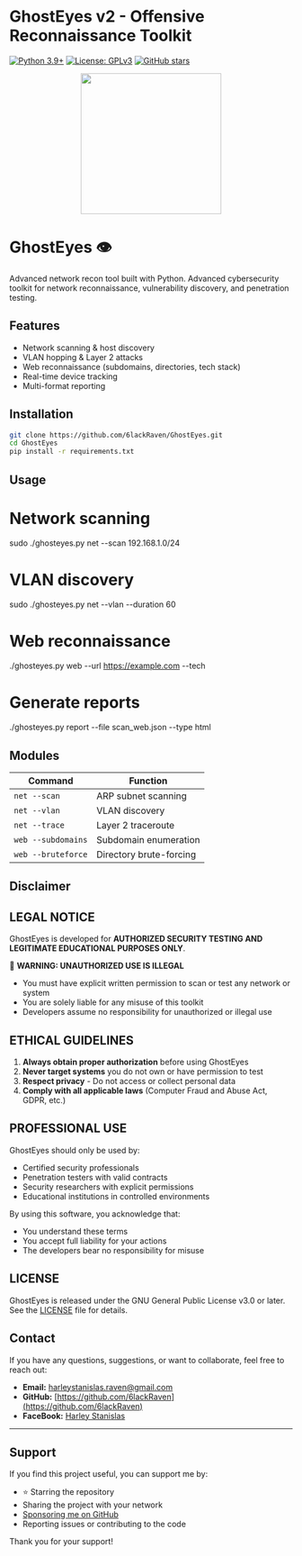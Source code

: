 # GhostEyes v2 - Offensive Reconnaissance Toolkit

[![Python 3.9+](https://img.shields.io/badge/python-3.9+-blue.svg)](https://www.python.org/downloads/)
[![License: GPLv3](https://img.shields.io/badge/License-GPLv3-yellow)](https://github.com/6lackRaven/GhostEyes?tab=License-1-ov-file)
[![GitHub stars](https://img.shields.io/github/stars/6lackRaven/GhostEyes?style=social)](https://github.com/6lackRaven/GhostEyes)

<p align="center">
  <img src="https://private-user-images.githubusercontent.com/202351661/469445619-d59c7e15-68e7-4b9b-9077-0dc9b0bce7d7.png?jwt=eyJhbGciOiJIUzI1NiIsInR5cCI6IkpXVCJ9.eyJpc3MiOiJnaXRodWIuY29tIiwiYXVkIjoicmF3LmdpdGh1YnVzZXJjb250ZW50LmNvbSIsImtleSI6ImtleTUiLCJleHAiOjE3NTMyMTc5MDYsIm5iZiI6MTc1MzIxNzYwNiwicGF0aCI6Ii8yMDIzNTE2NjEvNDY5NDQ1NjE5LWQ1OWM3ZTE1LTY4ZTctNGI5Yi05MDc3LTBkYzliMGJjZTdkNy5wbmc_WC1BbXotQWxnb3JpdGhtPUFXUzQtSE1BQy1TSEEyNTYmWC1BbXotQ3JlZGVudGlhbD1BS0lBVkNPRFlMU0E1M1BRSzRaQSUyRjIwMjUwNzIyJTJGdXMtZWFzdC0xJTJGczMlMkZhd3M0X3JlcXVlc3QmWC1BbXotRGF0ZT0yMDI1MDcyMlQyMDUzMjZaJlgtQW16LUV4cGlyZXM9MzAwJlgtQW16LVNpZ25hdHVyZT1jNjRmMGEwNTlhNjg2MGYxN2EzZTUzMjU1M2RlYzUyM2M2ZDQzOTM3MTQwYzI4ZjMwYzM1Y2M5OTUyOTVmZmFkJlgtQW16LVNpZ25lZEhlYWRlcnM9aG9zdCJ9.lQHvP2_IooXSQb_qoU5lLvclF41BzyT2XmczgFfh-F4" width="250"/>
</p>

# GhostEyes 👁️  
Advanced network recon tool built with Python.
Advanced cybersecurity toolkit for network reconnaissance, vulnerability discovery, and penetration testing.

## Features
- Network scanning & host discovery
- VLAN hopping & Layer 2 attacks
- Web reconnaissance (subdomains, directories, tech stack)
- Real-time device tracking
- Multi-format reporting

## Installation
```bash
git clone https://github.com/6lackRaven/GhostEyes.git
cd GhostEyes
pip install -r requirements.txt
```

## Usage

# Network scanning
sudo ./ghosteyes.py net --scan 192.168.1.0/24

# VLAN discovery
sudo ./ghosteyes.py net --vlan --duration 60

# Web reconnaissance
./ghosteyes.py web --url https://example.com --tech

# Generate reports
./ghosteyes.py report --file scan_web.json --type html

## Modules
Command | Function |
|---------|----------|
| `net --scan` | ARP subnet scanning |
| `net --vlan` | VLAN discovery |
| `net --trace` | Layer 2 traceroute |
| `web --subdomains` | Subdomain enumeration |
| `web --bruteforce` | Directory brute-forcing |

## Disclaimer

## LEGAL NOTICE
GhostEyes is developed for **AUTHORIZED SECURITY TESTING AND LEGITIMATE EDUCATIONAL PURPOSES ONLY**.

🚨 **WARNING: UNAUTHORIZED USE IS ILLEGAL**
- You must have explicit written permission to scan or test any network or system
- You are solely liable for any misuse of this toolkit
- Developers assume no responsibility for unauthorized or illegal use

## ETHICAL GUIDELINES
1. **Always obtain proper authorization** before using GhostEyes
2. **Never target systems** you do not own or have permission to test
3. **Respect privacy** - Do not access or collect personal data
4. **Comply with all applicable laws** (Computer Fraud and Abuse Act, GDPR, etc.)

## PROFESSIONAL USE
GhostEyes should only be used by:
- Certified security professionals
- Penetration testers with valid contracts
- Security researchers with explicit permissions
- Educational institutions in controlled environments

By using this software, you acknowledge that:
- You understand these terms
- You accept full liability for your actions
- The developers bear no responsibility for misuse

## LICENSE

GhostEyes is released under the GNU General Public License v3.0 or later.  
See the [LICENSE](./LICENSE) file for details.

## Contact

If you have any questions, suggestions, or want to collaborate, feel free to reach out:

- **Email:** harleystanislas.raven@gmail.com  
- **GitHub:** [https://github.com/6lackRaven](https://github.com/6lackRaven)  
- **FaceBook:** [Harley Stanislas](https://www.facebook.com/profile.php?id=100087273507449)  
---

## Support

If you find this project useful, you can support me by:

- ⭐️ Starring the repository  
- Sharing the project with your network  
- [Sponsoring me on GitHub](https://github.com/sponsors/6lackRaven)  
- Reporting issues or contributing to the code

Thank you for your support!
